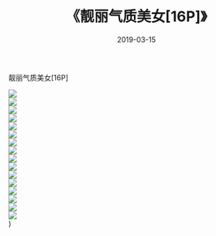 ﻿---
layout: post
title:  《靓丽气质美女[16P]》
date:   2019-03-15
img: http://img.660000.xyz/Sharelink/唯美/2019/靓丽气质美女[16P]/000.jpg
categories: [美女, 清纯, 唯美]
---

靓丽气质美女[16P]

  ![](http://img.660000.xyz/Sharelink/唯美/2019/靓丽气质美女[16P]/001.jpg) <br> ![](http://img.660000.xyz/Sharelink/唯美/2019/靓丽气质美女[16P]/002.jpg) <br> ![](http://img.660000.xyz/Sharelink/唯美/2019/靓丽气质美女[16P]/003.jpg) <br> ![](http://img.660000.xyz/Sharelink/唯美/2019/靓丽气质美女[16P]/004.jpg) <br> ![](http://img.660000.xyz/Sharelink/唯美/2019/靓丽气质美女[16P]/005.jpg) <br> ![](http://img.660000.xyz/Sharelink/唯美/2019/靓丽气质美女[16P]/006.jpg) <br> ![](http://img.660000.xyz/Sharelink/唯美/2019/靓丽气质美女[16P]/007.jpg) <br> ![](http://img.660000.xyz/Sharelink/唯美/2019/靓丽气质美女[16P]/008.jpg) <br> ![](http://img.660000.xyz/Sharelink/唯美/2019/靓丽气质美女[16P]/009.jpg) <br> ![](http://img.660000.xyz/Sharelink/唯美/2019/靓丽气质美女[16P]/010.jpg) <br> ![](http://img.660000.xyz/Sharelink/唯美/2019/靓丽气质美女[16P]/011.jpg) <br> ![](http://img.660000.xyz/Sharelink/唯美/2019/靓丽气质美女[16P]/012.jpg) <br> ![](http://img.660000.xyz/Sharelink/唯美/2019/靓丽气质美女[16P]/013.jpg) <br> ![](http://img.660000.xyz/Sharelink/唯美/2019/靓丽气质美女[16P]/014.jpg) <br> ![](http://img.660000.xyz/Sharelink/唯美/2019/靓丽气质美女[16P]/015.jpg) <br> ![](http://img.660000.xyz/Sharelink/唯美/2019/靓丽气质美女[16P]/016.jpg) <br>) <br>